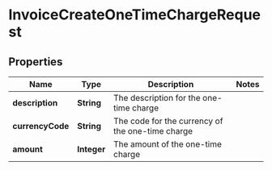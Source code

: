

# InvoiceCreateOneTimeChargeRequest


## Properties

| Name | Type | Description | Notes |
|------------ | ------------- | ------------- | -------------|
|**description** | **String** | The description for the one-time charge |  |
|**currencyCode** | **String** | The code for the currency of the one-time charge |  |
|**amount** | **Integer** | The amount of the one-time charge |  |



